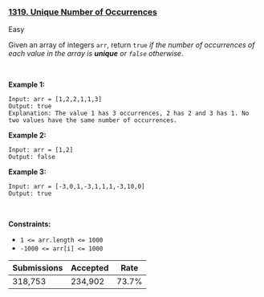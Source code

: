 ### [1319. Unique Number of Occurrences](https://leetcode.com/problems/unique-number-of-occurrences/)

Easy

Given an array of integers `` arr ``, return `` true `` _if the number of occurrences of each value in the array is __unique__ or _`` false ``_ otherwise_.

 

<strong class="example">Example 1:</strong>

```
Input: arr = [1,2,2,1,1,3]
Output: true
Explanation: The value 1 has 3 occurrences, 2 has 2 and 3 has 1. No two values have the same number of occurrences.
```

<strong class="example">Example 2:</strong>

```
Input: arr = [1,2]
Output: false
```

<strong class="example">Example 3:</strong>

```
Input: arr = [-3,0,1,-3,1,1,1,-3,10,0]
Output: true
```

 

__Constraints:__

*   `` 1 <= arr.length <= 1000 ``
*   `` -1000 <= arr[i] <= 1000 ``

| Submissions    | Accepted     | Rate   |
| -------------- | ------------ | ------ |
| 318,753 | 234,902 | 73.7% |